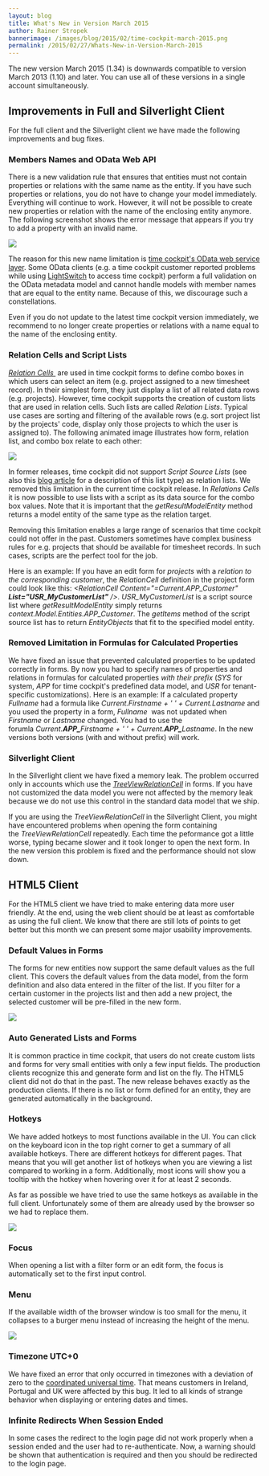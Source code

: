 ```yaml
---
layout: blog
title: What's New in Version March 2015
author: Rainer Stropek
bannerimage: /images/blog/2015/02/time-cockpit-march-2015.png
permalink: /2015/02/27/Whats-New-in-Version-March-2015
---
```


<p class="showcase" xmlns="http://www.w3.org/1999/xhtml">The new version March 2015 (1.34) is downwards compatible to version March 2013 (1.10) and later. You can use all of these versions in a single account simultaneously.</p><h2 xmlns="http://www.w3.org/1999/xhtml">Improvements in Full and Silverlight Client</h2><p xmlns="http://www.w3.org/1999/xhtml">For the full client and the Silverlight client we have made the following improvements and bug fixes.</p><h3 xmlns="http://www.w3.org/1999/xhtml">Members Names and OData Web API</h3><p xmlns="http://www.w3.org/1999/xhtml">There is a new validation rule that ensures that entities must not contain properties or relations with the same name as the entity. If you have such properties or relations, you do not have to change your model immediately. Everything will continue to work. However, it will not be possible to create new properties or relation with the name of the enclosing entity anymore. The following screenshot shows the error message that appears if you try to add a property with an invalid name.</p><p xmlns="http://www.w3.org/1999/xhtml">
  <img src="{{site.baseurl}}/images/blog/2015/02/SameNameProperty.png?mw=800" />
</p><p xmlns="http://www.w3.org/1999/xhtml">The reason for this new name limitation is <a href="http://help.timecockpit.com/?topic=html/5d6e34c5-3b08-4fa4-baa0-45eb707b6b78.htm" target="_blank">time cockpit's OData web service layer</a>. Some OData clients (e.g. a time cockpit customer reported problems while using <a href="https://msdn.microsoft.com/de-de/library/ff851953.aspx" target="_blank">LightSwitch</a> to access time cockpit) perform a full validation on the OData metadata model and cannot handle models with member names that are equal to the entity name. Because of this, we discourage such a constellations.</p><p class="showcase" xmlns="http://www.w3.org/1999/xhtml">Even if you do not update to the latest time cockpit version immediately, we recommend to no longer create properties or relations with a name equal to the name of the enclosing entity.</p><h3 xmlns="http://www.w3.org/1999/xhtml">Relation Cells and Script Lists</h3><p xmlns="http://www.w3.org/1999/xhtml">
  <a href="http://help.timecockpit.com/?topic=html/0bc0dca0-3146-0767-90a6-7b6eb5d4ee86.htm" target="_blank">
    <em>Relation Cells</em>
  </a> are used in time cockpit forms to define combo boxes in which users can select an item (e.g. project assigned to a new timesheet record). In their simplest form, they just display a list of all related data rows (e.g. projects). However, time cockpit supports the creation of custom lists that are used in relation cells. Such lists are called <em>Relation Lists</em>. Typical use cases are sorting and filtering of the available rows (e.g. sort project list by the projects' code, display only those projects to which the user is assigned to). The following animated image illustrates how form, relation list, and combo box relate to each other:</p><p xmlns="http://www.w3.org/1999/xhtml">
  <img src="{{site.baseurl}}/images/blog/2015/02/RelationListAnimated.png" style="{ max-width: 800; }" />
</p><p xmlns="http://www.w3.org/1999/xhtml">In former releases, time cockpit did not support <em>Script Source Lists</em> (see also this <a href="http://www.timecockpit.com/blog/2014/11/27/Why-You-Need-to-Sign-Your-Custom-Code" target="_blank">blog article</a> for a description of this list type) as relation lists. We removed this limitation in the current time cockpit release. In <em>Relations Cells</em> it is now possible to use lists with a script as its data source for the combo box values. Note that it is important that the <em>getResultModelEntity</em> method returns a model entity of the same type as the relation target.</p><p xmlns="http://www.w3.org/1999/xhtml">Removing this limitation enables a large range of scenarios that time cockpit could not offer in the past. Customers sometimes have complex business rules for e.g. projects that should be available for timesheet records. In such cases, scripts are the perfect tool for the job.</p><p xmlns="http://www.w3.org/1999/xhtml">Here is an example: If you have an edit form for <em>projects</em> with a <em>relation to the corresponding customer</em>, the <em>RelationCell</em> definition in the project form could look like this: <em>&lt;RelationCell Content="=Current.APP_Customer" <strong>List="USR_MyCustomerList"</strong> /&gt;</em>. <em>USR_MyCustomerList</em> is a script source list where <em>getResultModelEntity</em> simply returns <em>context.Model.Entities.APP_Customer</em>. The <em>getItems</em> method of the script source list has to return <em>EntityObjects</em> that fit to the specified model entity.</p><h3 xmlns="http://www.w3.org/1999/xhtml">Removed Limitation in Formulas for Calculated Properties</h3><p xmlns="http://www.w3.org/1999/xhtml">We have fixed an issue that prevented calculated properties to be updated correctly in forms. By now you had to specify names of properties and relations in formulas for calculated properties <em>with their prefix</em> (<em>SYS</em> for system, <em>APP</em> for time cockpit's predefined data model, and <em>USR</em> for tenant-specific customizations). Here is an example: If a calculated property <em>Fullname</em> had a formula like <em>Current.Firstname + ' ' + Current.Lastname</em> and you used the property in a form, <em>Fullname </em> was not updated when <em>Firstname</em> or <em>Lastname</em> changed. You had to use the forumla <em>Current.<strong>APP_</strong>Firstname + ' ' + Current.<strong>APP_</strong>Lastname</em>. In the new versions both versions (with and without prefix) will work.</p><h3 xmlns="http://www.w3.org/1999/xhtml">Silverlight Client</h3><p xmlns="http://www.w3.org/1999/xhtml">In the Silverlight client we have fixed a memory leak. The problem occurred only in accounts which use the <a href="http://help.timecockpit.com/?topic=html/54273f29-ff88-3856-effc-86cdaf662f35.htm" target="_blank"><em>TreeViewRelationCell</em></a> in forms. If you have not customized the data model you were not affected by the memory leak because we do not use this control in the standard data model that we ship.</p><p xmlns="http://www.w3.org/1999/xhtml">If you are using the <em>TreeViewRelationCell</em> in the Silverlight Client, you might have encountered problems when opening the form containing the <em>TreeViewRelationCell</em> repeatedly. Each time the peformance got a little worse, typing became slower and it took longer to open the next form. In the new version this problem is fixed and the performance should not slow down.</p><h2 xmlns="http://www.w3.org/1999/xhtml">HTML5 Client</h2><p xmlns="http://www.w3.org/1999/xhtml">For the HTML5 client we have tried to make entering data more user friendly. At the end, using the web client should be at least as comfortable as using the full client. We know that there are still lots of points to get better but this month we can present some major usability improvements.</p><h3 xmlns="http://www.w3.org/1999/xhtml">Default Values in Forms</h3><p xmlns="http://www.w3.org/1999/xhtml">The forms for new entities now support the same default values as the full client. This covers the default values from the data model, from the form definition and also data entered in the filter of the list. If you filter for a certain customer in the projects list and then add a new project, the selected customer will be pre-filled in the new form.</p><p xmlns="http://www.w3.org/1999/xhtml">
  <img src="{{site.baseurl}}/images/blog/2015/02/default-values.png" />
</p><h3 xmlns="http://www.w3.org/1999/xhtml">Auto Generated Lists and Forms</h3><p xmlns="http://www.w3.org/1999/xhtml">It is common practice in time cockpit, that users do not create custom lists and forms for very small entities with only a few input fields. The production clients recognize this and generate form and list on the fly. The HTML5 client did not do that in the past. The new release behaves exactly as the production clients. If there is no list or form defined for an entity, they are generated automatically in the background.</p><h3 xmlns="http://www.w3.org/1999/xhtml">Hotkeys</h3><p xmlns="http://www.w3.org/1999/xhtml">We have added hotkeys to most functions available in the UI. You can click on the keyboard icon in the top right corner to get a summary of all available hotkeys. There are different hotkeys for different pages. That means that you will get another list of hotkeys when you are viewing a list compared to working in a form. Additionally, most icons will show you a tooltip with the hotkey when hovering over it for at least 2 seconds.</p><p xmlns="http://www.w3.org/1999/xhtml">As far as possible we have tried to use the same hotkeys as available in the full client. Unfortunately some of them are already used by the browser so we had to replace them.</p><p xmlns="http://www.w3.org/1999/xhtml">
  <img src="{{site.baseurl}}/images/blog/2015/02/hotkeys.png" />
</p><h3 xmlns="http://www.w3.org/1999/xhtml">Focus</h3><p xmlns="http://www.w3.org/1999/xhtml">When opening a list with a filter form or an edit form, the focus is automatically set to the first input control.</p><h3 xmlns="http://www.w3.org/1999/xhtml">Menu</h3><p xmlns="http://www.w3.org/1999/xhtml">If the available width of the browser window is too small for the menu, it collapses to a burger menu instead of increasing the height of the menu.</p><p xmlns="http://www.w3.org/1999/xhtml">
  <img src="{{site.baseurl}}/images/blog/2015/02/burger-menu.png" />
</p><h3 xmlns="http://www.w3.org/1999/xhtml">Timezone UTC+0</h3><p xmlns="http://www.w3.org/1999/xhtml">We have fixed an error that only occurred in timezones with a deviation of zero to the <a href="http://en.wikipedia.org/wiki/UTC%C2%B100:00" target="_blank">coordinated universal time</a>. That means customers in Ireland, Portugal and UK were affected by this bug. It led to all kinds of strange behavior when displaying or entering dates and times.</p><h3 xmlns="http://www.w3.org/1999/xhtml">Infinite Redirects When Session Ended</h3><p xmlns="http://www.w3.org/1999/xhtml">In some cases the redirect to the login page did not work properly when a session ended and the user had to re-authenticate. Now, a warning should be shown that authentication is required and then you should be redirected to the login page.</p>